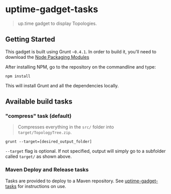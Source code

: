 # uptime-gadget-tasks

> up.time gadget to display Topologies.

## Getting Started
This gadget is built using Grunt `~0.4.1`.  In order to build it, you'll need to download the [Node Packaging Modules](https://npmjs.org/)

After installing NPM, go to the repository on the commandline and type:
```shell
npm install
```

This will install Grunt and all the dependencies locally.

## Available build tasks
### "compress" task (default)
> Compresses everything in the `src/` folder into `target/TopologyTree.zip`. 

```shell
grunt --target=[desired_output_folder]
```
`--target` flag is optional.  If not specified, output will simply go to a subfolder called `target/` as shown above.

### Maven Deploy and Release tasks
Tasks are provided to deploy to a Maven repository.  See [uptime-gadget-tasks](https://github.com/ikrolo/uptime-gadget-tasks-ivan) for instructions on use.

